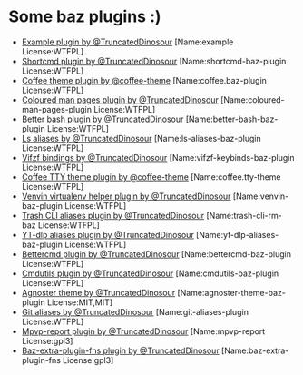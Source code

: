 # Some baz plugins :)

-   [Example plugin by @TruncatedDinosour](https://github.com/TruncatedDinosour/baz-example-plugin) [Name:example License:WTFPL]
-   [Shortcmd plugin by @TruncatedDinosour](https://github.com/TruncatedDinosour/shortcmd-baz-plugin) [Name:shortcmd-baz-plugin License:WTFPL]
-   [Coffee theme plugin by @coffee-theme](https://github.com/coffee-theme/coffee.baz-plugin) [Name:coffee.baz-plugin License:WTFPL]
-   [Coloured man pages plugin by @TruncatedDinosour](https://github.com/TruncatedDinosour/coloured-man-pages-plugin) [Name:coloured-man-pages-plugin License:WTFPL]
-   [Better bash plugin by @TruncatedDinosour](https://github.com/TruncatedDinosour/better-bash-baz-plugin) [Name:better-bash-baz-plugin License:WTFPL]
-   [Ls aliases by @TruncatedDinosour](https://github.com/TruncatedDinosour/ls-aliases-baz-plugin) [Name:ls-aliases-baz-plugin License:WTFPL]
-   [Vifzf bindings by @TruncatedDinosour](https://github.com/TruncatedDinosour/vifzf-keybinds-baz-plugin) [Name:vifzf-keybinds-baz-plugin License:WTFPL]
-   [Coffee TTY theme plugin by @coffee-theme](https://github.com/coffee-theme/coffee.tty-theme) [Name:coffee.tty-theme License:WTFPL]
-   [Venvin virtualenv helper plugin by @TruncatedDinosour](https://github.com/TruncatedDinosour/venvin-baz-plugin) [Name:venvin-baz-plugin License:WTFPL]
-   [Trash CLI aliases plugin by @TruncatedDinosour](https://github.com/TruncatedDinosour/trash-cli-rm-baz) [Name:trash-cli-rm-baz License:WTFPL]
-   [YT-dlp aliases plugin by @TruncatedDinosour](https://github.com/TruncatedDinosour/yt-dlp-aliases-baz-plugin) [Name:yt-dlp-aliases-baz-plugin License:WTFPL]
-   [Bettercmd plugin by @TruncatedDinosour](https://github.com/TruncatedDinosour/bettercmd-baz-plugin) [Name:bettercmd-baz-plugin License:WTFPL]
-   [Cmdutils plugin by @TruncatedDinosour](https://github.com/TruncatedDinosour/cmdutils-baz-plugin) [Name:cmdutils-baz-plugin License:WTFPL]
-   [Agnoster theme by @TruncatedDinosour](https://github.com/TruncatedDinosour/agnoster-theme-baz-plugin) [Name:agnoster-theme-baz-plugin License:MIT,MIT]
-   [Git aliases by @TruncatedDinosour](https://github.com/TruncatedDinosour/git-aliases-plugin) [Name:git-aliases-plugin License:WTFPL]
-   [Mpvp-report plugin by @TruncatedDinosour](https://github.com/TruncatedDinosour/mpvp-report) [Name:mpvp-report License:gpl3]
-   [Baz-extra-plugin-fns plugin by @TruncatedDinosour](https://github.com/TruncatedDinosour/baz-extra-plugin-fns) [Name:baz-extra-plugin-fns License:gpl3]
